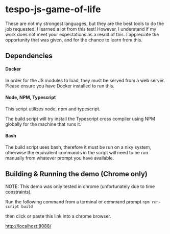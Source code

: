 # tespo-js-game-of-life

These are not my strongest languages, but they are the best tools to do the job requested. I learned a lot from this test! However, I understand if my work does not meet your expectations as a result of this. I appreciate the opportunity that was given, and for the chance to learn from this.

## Dependencies

#### Docker
In order for the JS modules to load, they must be served from a web server. Please ensure you have Docker installed to run this.

#### Node, NPM, Typescript
This script utilizes node, npm and typescript. 

The build script will try install the Typescript cross compiler using NPM globally for the machine that runs it.

#### Bash
The build script uses bash, therefore it must be run on a nixy system, otherwise the equivalent commands in the script will need to be run manually from whatever prompt you have available.

## Building & Running the demo (Chrome only)

NOTE: This demo was only tested in chrome (unfortunately due to time constraints).

Run the following command from a terminal or command prompt ```npm run-script build```

then click or paste this link into a chrome browser.

[http://localhost:8088/](http://localhost:8088/)